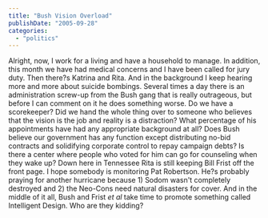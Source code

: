 ```yaml
---
title: "Bush Vision Overload"
publishDate: "2005-09-28"
categories: 
  - "politics"
---
```


Alright, now, I work for a living and have a household to manage. In addition, this month we have had medical concerns and I have been called for jury duty. Then there?s Katrina and Rita. And in the background I keep hearing more and more about suicide bombings. Several times a day there is an administration screw-up from the Bush gang that is really outrageous, but before I can comment on it he does something worse. Do we have a scorekeeper? Did we hand the whole thing over to someone who believes that the vision is the job and reality is a distraction? What percentage of his appointments have had any appropriate background at all? Does Bush believe our government has any function except distributing no-bid contracts and solidifying corporate control to repay campaign debts? Is there a center where people who voted for him can go for counseling when they wake up? Down here in Tennessee Rita is still keeping Bill Frist off the front page. I hope somebody is monitoring Pat Robertson. He?s probably praying for another hurricane because 1) Sodom wasn't completely destroyed and 2) the Neo-Cons need natural disasters for cover. And in the middle of it all, Bush and Frist _et al_ take time to promote something called Intelligent Design. Who are they kidding?

